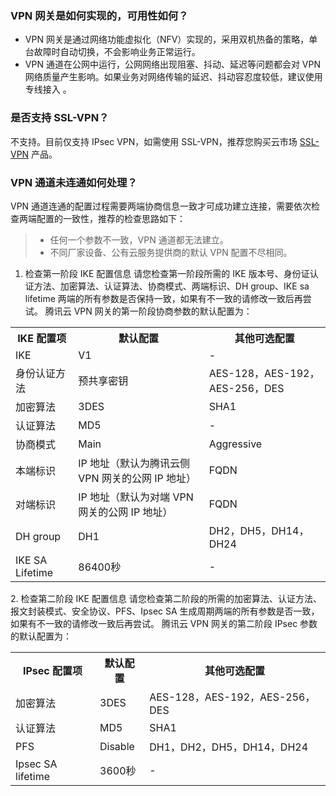  ### VPN 网关是如何实现的，可用性如何？
- VPN 网关是通过网络功能虚拟化（NFV）实现的，采用双机热备的策略，单台故障时自动切换，不会影响业务正常运行。
- VPN 通道在公网中运行，公网网络出现阻塞、抖动、延迟等问题都会对 VPN 网络质量产生影响。如果业务对网络传输的延迟、抖动容忍度较低，建议使用 专线接入 。

### 是否支持 SSL-VPN？

不支持。目前仅支持 IPsec VPN，如需使用 SSL-VPN，推荐您购买云市场 [SSL-VPN](https://market.cloud.tencent.com/search/SSLVPN) 产品。

### VPN 通道未连通如何处理？

VPN 通道连通的配置过程需要两端协商信息一致才可成功建立连接，需要依次检查两端配置的一致性，推荐的检查思路如下：
>
>- 任何一个参数不一致，VPN 通道都无法建立。
>- 不同厂家设备、公有云服务提供商的默认 VPN 配置不尽相同。

1. 检查第一阶段 IKE 配置信息
请您检查第一阶段所需的 IKE 版本号、身份证认证方法、加密算法、认证算法、协商模式、两端标识、DH group、IKE sa lifetime 两端的所有参数是否保持一致，如果有不一致的请修改一致后再尝试。
腾讯云 VPN 网关的第一阶段协商参数的默认配置为：
<table><tbody>
<tr><th>IKE 配置项</th><th>默认配置</th><th>其他可选配置</th></tr>
<tr><td>IKE</td><td>V1</td><td>-</td></tr>
<tr><td>身份认证方法</td><td>预共享密钥</td><td>AES-128，AES-192，AES-256，DES</td></tr>
<tr><td>加密算法</td><td>3DES</td><td>SHA1</td></tr>
<tr><td>认证算法</td><td>MD5</td><td>-</td></tr>
<tr><td>协商模式</td><td>Main</td><td>Aggressive</td></tr>
<tr><td>本端标识</td><td>IP 地址（默认为腾讯云侧 VPN 网关的公网 IP 地址）</td><td>FQDN</td></tr>
<tr><td>对端标识</td><td> IP 地址（默认为对端 VPN 网关的公网 IP 地址）</td><td>FQDN</td></tr>
<tr><td>DH group</td><td>DH1</td><td>DH2，DH5，DH14，DH24</td></tr>
<tr><td>IKE SA Lifetime</td><td>86400秒 </td><td>-</td></tr>
</tbody></table>
2. 检查第二阶段 IKE 配置信息
请您检查第二阶段的所需的加密算法、认证方法、报文封装模式、安全协议、PFS、Ipsec SA 生成周期两端的所有参数是否一致，如果有不一致的请修改一致后再尝试。
腾讯云 VPN 网关的第二阶段 IPsec 参数的默认配置为：
<table><tbody>
<tr><th>IPsec 配置项</th><th>默认配置</th><th>其他可选配置</th></tr>
<tr><td>加密算法</td><td>3DES</td><td>AES-128，AES-192，AES-256，DES</td></tr>
<tr><td>认证算法</td><td>MD5</td><td>SHA1</td></tr>
<tr><td>PFS</td><td>Disable</td><td>DH1，DH2，DH5，DH14，DH24</td></tr>
<tr><td>Ipsec SA lifetime</td><td>3600秒</td><td>-</td></tr>
</tbody></table>
